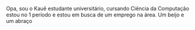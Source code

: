 Opa, sou o Kauê estudante universitário, cursando Ciência da Computação estou no 1 período e estou em busca de um emprego na área. Um beijo e um abraço
